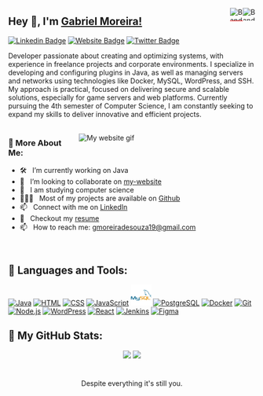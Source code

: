 
<!-- Language selector -->
<a href="https://github.com/GabrielMoreiradeSouza/GabrielMoreiradeSouza"><img src="https://vetores.org/d/bandeira-do-brasil.svg" alt="Bandeira do Brasil" width="26" height="26" align="right"></a>
<a href="https://github.com/GabrielMoreiradeSouza/GabrielMoreiradeSouza"><img src="https://vetores.org/d/bandeira-estados-unidos.svg" alt="Bandeira dos Estados Unidos" width="26" height="26" style="border-bottom: 1px solid red;line" align="right"></a>
## Hey 👋, I'm [Gabriel Moreira!](https://github.com/GabrielMoreiradeSouza)
  
<!-- Social -->
[![Linkedin Badge](https://img.shields.io/badge/-LinkedIn-0e76a8?style=flat-square&logo=Linkedin&logoColor=white)](https://www.linkedin.com/in/gabriel-moreira-de-souza-bb4289240/)
[![Website Badge](https://img.shields.io/badge/Website-3b5998?style=flat-square&logo=google-chrome&logoColor=white)](https://gabrielmoreiradesouza-dev.vercel.app/)
[![Twitter Badge](https://img.shields.io/badge/-Twitter-1DA1F2?style=flat-square&logo=Twitter&logoColor=white)
](https://x.com/Gabriel41216870)

Developer passionate about creating and optimizing systems, with experience in freelance projects and corporate environments. I specialize in developing and configuring plugins in Java, as well as managing servers and networks using technologies like Docker, MySQL, WordPress, and SSH. My approach is practical, focused on delivering secure and scalable solutions, especially for game servers and web platforms. Currently pursuing the 4th semester of Computer Science, I am constantly seeking to expand my skills to deliver innovative and efficient projects.
<br/>
<br/>

<div style="float:right; margin-left:10px;">
<img align="right" alt="My website gif" src="https://i.imgur.com/NfW3FDd.png" width="360px"/>
</div>
  
### 📝 More About Me:

- 🛠️ &nbsp; I’m currently working on Java
- 🤝 &nbsp; I’m looking to collaborate on [my-website](https://github.com/GabrielMoreiradeSouza/GabrielMoreira.dev.git)
- 📘 &nbsp; I am studying computer science
- 👨🏻‍💻 &nbsp; Most of my projects are available on [Github](https://github.com/GabrielMoreiradeSouza?tab=repositories)
- 📫 &nbsp; Connect with me on  [LinkedIn](https://www.linkedin.com/in/gabriel-moreira-de-souza-bb4289240/)
- 📝 &nbsp; Checkout my [resume](https://github.com/GabrielMoreiradeSouza) 
- 📫 &nbsp; How to reach me: [gmoreiradesouza19@gmail.com](mailto:gmoreiradesouza19@gmail.com)
<br>

## 🔨 Languages and Tools:
<a href="https://www.java.com" target="_blank"><img alt="Java" height="42px" src="https://raw.githubusercontent.com/rahul-jha98/github_readme_icons/main/language_and_tools/square/java/java.svg"/></a>
<a href="https://developer.mozilla.org/en-US/docs/Web/HTML" target="_blank"><img alt="HTML" height="42px" src="https://raw.githubusercontent.com/rahul-jha98/README_icons/4d06112f039d3d302017842f696129642a58f6a5/language_and_tools/square/html/html.svg"/></a>
<a href="https://developer.mozilla.org/en-US/docs/Web/CSS" target="_blank"><img alt="CSS" height="42px" src="https://raw.githubusercontent.com/rahul-jha98/README_icons/4d06112f039d3d302017842f696129642a58f6a5/language_and_tools/square/css/css.svg"/></a>
<a href="https://developer.mozilla.org/en-US/docs/Web/JavaScript" target="_blank"><img alt="JavaScript" height="42px" src="https://raw.githubusercontent.com/rahul-jha98/github_readme_icons/main/language_and_tools/square/javascript/javascript.svg"/></a>
<a href="https://www.mysql.com/" target="_blank"><img alt="MySQL" height="42px" src="https://raw.githubusercontent.com/devicons/devicon/master/icons/mysql/mysql-original-wordmark.svg"/></a>
<a href="https://www.postgresql.org/" target="_blank"><img alt="PostgreSQL" height="42px" src="https://vetores.org/d/postgresql.svg"/></a>
<a href="https://www.docker.com/" target="_blank"><img alt="Docker" height="42px" src="https://raw.githubusercontent.com/rahul-jha98/README_icons/4d06112f039d3d302017842f696129642a58f6a5/language_and_tools/square/docker/docker.svg"/></a>
<a href="https://git-scm.com/" target="_blank"><img alt="Git" height="42px" src="https://raw.githubusercontent.com/rahul-jha98/github_readme_icons/main/language_and_tools/square/git-scm/git-scm.svg"/></a>
<a href="https://nodejs.org/" target="_blank"><img alt="Node.js" height="42px" src="https://raw.githubusercontent.com/rahul-jha98/github_readme_icons/main/language_and_tools/square/node/node.svg"/></a>
<a href="https://wordpress.org/" target="_blank"><img alt="WordPress" height="42px" src="https://www.svgrepo.com/download/12244/wordpress-logo.svg"/></a>
<a href="https://reactjs.org/" target="_blank"><img alt="React" height="42px" src="https://raw.githubusercontent.com/rahul-jha98/github_readme_icons/main/language_and_tools/square/react/react.svg"/></a>
<a href="https://www.jenkins.io/" target="_blank"><img alt="Jenkins" height="42px" src="https://raw.githubusercontent.com/rahul-jha98/README_icons/4d06112f039d3d302017842f696129642a58f6a5/language_and_tools/square/jenkins/jenkins.svg"/></a>
<a href="https://www.figma.com/" target="_blank"><img alt="Figma" height="42px" src="https://raw.githubusercontent.com/rahul-jha98/github_readme_icons/main/language_and_tools/square/figma/figma.svg"/></a>


## 🏅 My GitHub Stats:
<div align="center">
<img height="180em" src="https://github-readme-stats.vercel.app/api?username=GabrielMoreiradeSouza&show_icons=true&&count_private=true&include_all_commits=true&theme=dark" />
<img height="180em" src="https://github-readme-stats.vercel.app/api/top-langs/?username=GabrielMoreiradeSouza&exclude_repo=KNN-Image-Classification&show_icons=true&layout=compact&langs_count=8&theme=dark"/>
</div>

#
<div align="center">
Despite everything it's still you.
</div>
